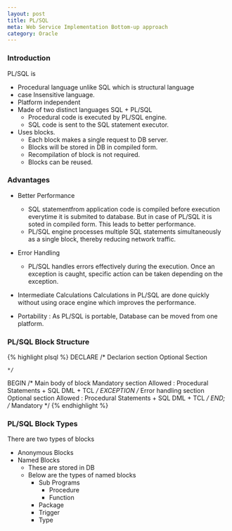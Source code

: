 ```yaml
---
layout: post
title: PL/SQL
meta: Web Service Implementation Bottom-up approach
category: Oracle
---
```


<div id="tableofcontents" class="col-md-6 pull-right">	
</div>

### Introduction

PL/SQL is
* Procedural language unlike SQL which is structural language
* case Insensitive language.
* Platform independent
* Made of two distinct languages SQL + PL/SQL
	* Procedural code is executed by PL/SQL engine.
	* SQL code is sent to the SQL statement executor.
* Uses blocks.  
	* Each block makes a single request to DB server.  
	* Blocks will be stored in DB in compiled form.  
	* Recompilation of block is not required.
	* Blocks can be reused.

### Advantages
	
* Better Performance
	* SQL statementfrom application code is compiled before execution everytime it is submited to database. But in case of PL/SQL it is soted in compiled form.  This leads to better performance.
	* PL/SQL engine processes multiple SQL statements simultaneously as a single block, thereby reducing network traffic.

* Error Handling
	* PL/SQL handles errors effectively during the execution. Once an exception is caught, specific action can be taken depending on the exception.
* Intermediate Calculations
	Calculations in PL/SQL are done quickly without using orace engine which improves the performance.
* Portability : As PL/SQL is portable, Database can be moved from one platform.

### PL/SQL Block Structure

{% highlight plsql %}
DECLARE
	/*
		Declarion section
		Optional Section
	
	*/
BEGIN
	/*	Main body of block
		Mandatory section
		Allowed :
		Procedural Statements 
			+
		SQL DML + TCL
	*/
EXCEPTION
	/*
		Error handling section
		Optional section
		Allowed :
		Procedural Statements 
			+
		SQL DML + TCL
	*/
END; /* Mandatory */
{% endhighlight %}

### PL/SQL Block Types

There are two types of blocks
* Anonymous Blocks
* Named Blocks
	* These are stored in DB
	* Below are the types of named blocks
		* Sub Programs
			* Procedure
			* Function
		* Package
		* Trigger
		* Type

